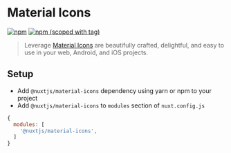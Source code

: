 # Material Icons
[![npm](https://img.shields.io/npm/dt/@nuxtjs/material-icons.svg?style=flat-square)](https://www.npmjs.com/package/@nuxtjs/material-icons)
[![npm (scoped with tag)](https://img.shields.io/npm/v/@nuxtjs/material-icons/latest.svg?style=flat-square)](https://www.npmjs.com/package/@nuxtjs/material-icons)

> Leverage [Material Icons](https://material.io/icons/) are beautifully crafted, delightful, and easy to use in your web, Android, and iOS projects. 

## Setup
- Add `@nuxtjs/material-icons` dependency using yarn or npm to your project
- Add `@nuxtjs/material-icons` to `modules` section of `nuxt.config.js`
```js
{
  modules: [
    '@nuxtjs/material-icons',
  ]
}
````
